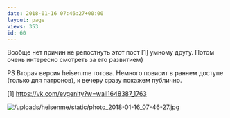 ```yaml
---
date: 2018-01-16 07:46:27+00:00
layout: page
views: 353
id: 60
---
```


Вообще нет причин не репостнуть этот пост [1] умному другу. Потом очень интересно смотреть за его развитием)

PS Вторая версия heisen.me готова. Немного повисит в раннем доступе (только для патронов), к вечеру сразу покажем публично.

[1] https://vk.com/evgenity?w=wall1648387_1763



![/uploads/heisenme/static/photo_2018-01-16_07-46-27.jpg](/uploads/heisenme/static/photo_2018-01-16_07-46-27.jpg)
